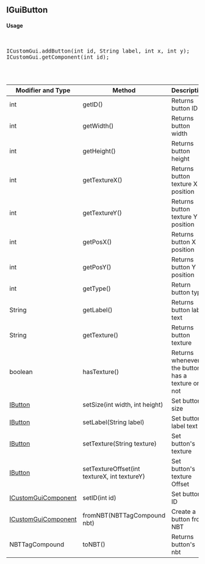 ## IGuiButton


#### Usage     
<br>

<pre>
ICustomGui.addButton(int id, String label, int x, int y);
ICustomGui.getComponent(int id);
</pre>

<br>
<br>

Modifier and Type | Method | Description
------- | ------------- | -------------------------------------------------------------
int | getID() | Returns button ID
int | getWidth() | Returns button width
int | getHeight() | Returns button height
int | getTextureX() | Returns button texture X position
int | getTextureY() | Returns button texture Y position
int | getPosX() | Returns button X position
int | getPosY() | Returns button Y position
int | getType() | Return button type
String | getLabel() | Returns button label text
String | getTexture() | Returns button texture
boolean | hasTexture() | Returns whenever the button has a texture or not
[IButton](https://github.com/PewDizinho/CustomNPCPlus-Script-Documentation/blob/main/CustomGui/IGuiButton.md) | setSize(int width, int height) | Set button size
[IButton](https://github.com/PewDizinho/CustomNPCPlus-Script-Documentation/blob/main/CustomGui/IGuiButton.md) | setLabel(String label) | Set button label text
[IButton](https://github.com/PewDizinho/CustomNPCPlus-Script-Documentation/blob/main/CustomGui/IGuiButton.md) | setTexture(String texture) | Set button's texture
[IButton](https://github.com/PewDizinho/CustomNPCPlus-Script-Documentation/blob/main/CustomGui/IGuiButton.md) | setTextureOffset(int textureX, int textureY) | Set button's texture Offset
[ICustomGuiComponent](https://github.com/PewDizinho/CustomNPCPlus-Script-Documentation/blob/main/CustomGui/IGuiComponent.md) | setID(int id) | Set button ID
[ICustomGuiComponent](https://github.com/PewDizinho/CustomNPCPlus-Script-Documentation/blob/main/CustomGui/IGuiComponent.md) | fromNBT(NBTTagCompound nbt) | Create a button from NBT
NBTTagCompound | toNBT() | Returns button's nbt
















